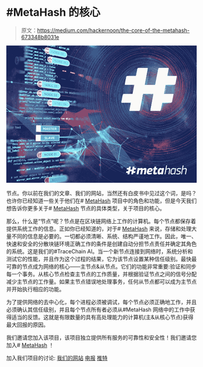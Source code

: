 # #MetaHash 的核心

> 原文：<https://medium.com/hackernoon/the-core-of-the-metahash-673348b8031e>

![](img/180ec9b9c8c5ccf95b5cb13a825e9ade.png)

节点。你以前在我们的文章、我们的网站，当然还有白皮书中见过这个词，是吗？也许你已经知道一些关于他们在# [MetaHash](https://metahash.org/?utm_source=med_eng) 项目中的角色和功能，但是今天我们想告诉你更多关于# [MetaHash](https://metahash.org/?utm_source=med_eng) 节点的具体类型，关于项目的核心。

那么，什么是“节点”呢？节点是在区块链网络上工作的计算机。每个节点都保存着提供系统工作的信息。正如你已经知道的，对于# [MetaHash](https://metahash.org/?utm_source=med_eng) 来说，存储和处理大量不同的信息是必要的。一切都必须清晰、系统、结构严谨地工作。因此，唯一、快速和安全的分散块链环境正确工作的条件是创建自动分担节点责任并确定其角色的系统。这是我们的#TraceChain AI。当一个新节点连接到网络时，系统分析和测试它的性能，并且作为这个过程的结果，它为该节点设置某种信任级别。最快最可靠的节点成为网络的核心——主节点&从节点。它们的功能非常重要:验证和同步每一个事务。从核心节点检查主节点的工作质量，并根据验证节点之间的信号分配减少主节点的工作量。如果主节点错误地处理事务，任何从节点都可以成为主节点并开始执行相应的功能。

为了提供网络的去中心化，每个进程必须被调试，每个节点必须正确地工作，并且必须确认其信任级别，并且每个节点所有者必须从#MetaHash 网络中的工作中获得适当的反馈。这就是有限数量的具有高处理能力的计算机(主&从核心节点)获得最大回报的原因。

我们邀请您加入该项目，该项目独立提供所有服务的可靠性和安全性！我们邀请您加入# [MetaHash](https://metahash.org/?utm_source=med_eng) ！

加入我们项目的讨论:
[我们的网站](https://metahash.org/?utm_source=med_eng) [电报](https://t.me/metahash_ENG?utm_source=med_eng) [推特](https://twitter.com/themetahash?utm_source=med_eng)